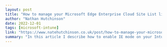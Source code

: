 ```yaml
---
layout: post
title: "How to manage your Microsoft Edge Enterprise Cloud Site List like a boss"
author: "Nathan Hutchinson"
date: 2022-12-01
tags: [microsoft-intune]
link: "https://www.natehutchinson.co.uk/post/how-to-manage-your-microsoft-edge-enterprise-cloud-site-list-like-a-boss"
summary: "In this article I describe how to enable IE mode on your Intune enabled devices and how you can easily manage a corporate site list!"
---
```

